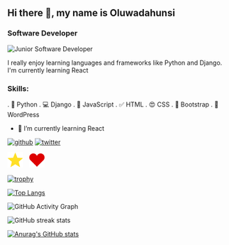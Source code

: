 ## Hi there 👋, my name is Oluwadahunsi
### Software Developer
![Junior Software Developer](https://arturssmirnovs.github.io/github-profile-readme-generator/images/banner.png)

I really enjoy learning languages and frameworks like Python and Django. I'm currently learning React

### Skills:
.  🐍 Python
.  💻 Django
.  🙂 JavaScript
.  ✅ HTML
.  😍 CSS
.  🤩 Bootstrap
.  🎨 WordPress

- 🌱 I’m currently learning React 


[<img src='https://cdn.jsdelivr.net/npm/simple-icons@3.0.1/icons/github.svg' alt='github' height='40'>](https://github.com/dmoses-dev)  [<img src='https://cdn.jsdelivr.net/npm/simple-icons@3.0.1/icons/twitter.svg' alt='twitter' height='40'>](https://twitter.com/@dah_moses)  

<a href='https://stars.github.com/'><img src='https://raw.githubusercontent.com/acervenky/animated-github-badges/master/assets/starbadge.gif' width='35' height='35'></a> <a href='https://docs.github.com/en/github/supporting-the-open-source-community-with-github-sponsors'><img src='https://raw.githubusercontent.com/acervenky/animated-github-badges/master/assets/sponsorbadge.gif' width='35' height='35'></a> 

[![trophy](https://github-profile-trophy.vercel.app/?username=dmoses-dev)](https://github.com/ryo-ma/github-profile-trophy)

[![Top Langs](https://github-readme-stats.vercel.app/api/top-langs/?username=dmoses-dev)](https://github.com/anuraghazra/github-readme-stats)

![GitHub Activity Graph](https://activity-graph.herokuapp.com/graph?username=dmoses-dev)  

![GitHub streak stats](https://github-readme-streak-stats.herokuapp.com/?user=dmoses-dev)  



[![Anurag's GitHub stats](https://github-readme-stats.vercel.app/api?username=dmoses-dev)](https://github.com/anuraghazra/github-readme-stats)






